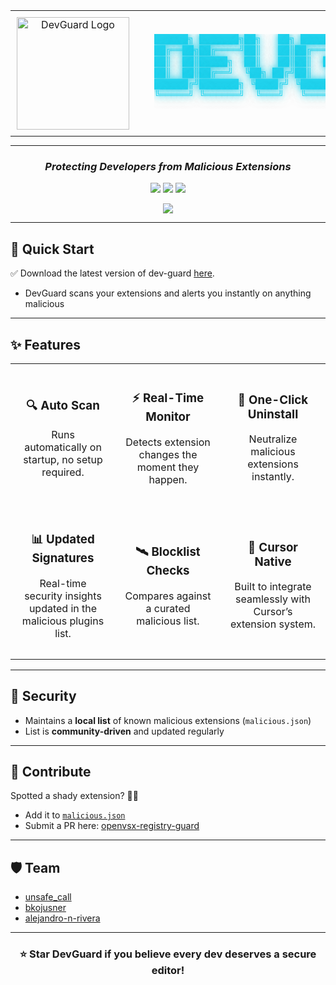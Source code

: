 <div align="center">

<table style="border: none; margin: 0 auto; padding: 0; border-collapse: collapse;">
<tr>
<td align="center" style="vertical-align: middle; padding: 10px; border: none; width: 220px;">
  <img src="icons/icon128.png" alt="DevGuard Logo" width="180"/>
</td>
<td align="left" style="vertical-align: middle; padding: 10px 0 10px 30px; border: none;">
  <pre style="font-family: 'Courier New', monospace; font-size: 15px; color: #22d3ee; margin: 0; padding: 0; text-shadow: 0 0 10px #22d3ee, 0 0 20px rgba(34,211,238,0.5); line-height: 1.2; display: block;">
██████╗ ███████╗██╗   ██╗ ██████╗ ██╗   ██╗ █████╗ ██████╗ ██████╗ 
██╔══██╗██╔════╝██║   ██║██╔════╝ ██║   ██║██╔══██╗██╔══██╗██╔══██╗
██║  ██║█████╗  ██║   ██║██║  ███╗██║   ██║███████║██████╔╝██║  ██║
██║  ██║██╔══╝  ╚██╗ ██╔╝██║   ██║██║   ██║██╔══██║██╔══██╗██║  ██║
██████╔╝███████╗ ╚████╔╝ ╚██████╔╝╚██████╔╝██║  ██║██║  ██║██████╔╝
╚═════╝ ╚══════╝  ╚═══╝   ╚═════╝  ╚═════╝ ╚═╝  ╚═╝╚═╝  ╚═╝╚═════╝ 
  </pre>
</td>
</tr>
</table>

---

### *Protecting Developers from Malicious Extensions*

<p>
  <a href="https://github.com/yeeth-security/dev-guard/stargazers"><img src="https://img.shields.io/github/stars/yeeth-security/dev-guard?color=22d3ee&style=for-the-badge&logo=star&logoColor=white&labelColor=0f172a" /></a>
  <img src="https://img.shields.io/badge/🖥️Cursor-Security-0ea5e9?style=for-the-badge&logo=visualstudiocode&logoColor=white&labelColor=0f172a">
  <img src="https://img.shields.io/badge/License-AGPL3.0-10b981?style=for-the-badge&logo=open-source-initiative&logoColor=white&labelColor=0f172a">
</p>

<p>
  <a href="https://github.com/yeeth-security/dev-guard/issues"><img src="https://img.shields.io/badge/🐛_Report_Issue-E11D48?style=for-the-badge&logo=github&logoColor=white&labelColor=0f172a"></a>
</p>

</div>

---

## 🚀 Quick Start

✅ Download the latest version of dev-guard [here](https://open-vsx.org/extension/yeeth/dev-guard).
* DevGuard scans your extensions and alerts you instantly on anything malicious

---

## ✨ Features

<table align="center" width="100%" style="border: none; table-layout: fixed;">
<tr>
<td align="center" width="33%" style="padding: 15px;">
<h3>🔍 Auto Scan</h3>
<p>Runs automatically on startup, no setup required.</p>
</td>
<td align="center" width="33%" style="padding: 15px;">
<h3>⚡ Real-Time Monitor</h3>
<p>Detects extension changes the moment they happen.</p>
</td>
<td align="center" width="33%" style="padding: 15px;">
<h3>🛑 One-Click Uninstall</h3>
<p>Neutralize malicious extensions instantly.</p>
</td>
</tr>
<tr>
<td align="center" width="33%" style="padding: 15px;">
<h3>📊 Updated Signatures</h3>
<p>Real-time security insights updated in the malicious plugins list.</p>
</td>
<td align="center" width="33%" style="padding: 15px;">
<h3>🛰️ Blocklist Checks</h3>
<p>Compares against a curated malicious list.</p>
</td>
<td align="center" width="33%" style="padding: 15px;">
<h3>🧩 Cursor Native</h3>
<p>Built to integrate seamlessly with Cursor’s extension system.</p>
</td>
</tr>
</table>

---

## 🔐 Security

* Maintains a **local list** of known malicious extensions (`malicious.json`)
* List is **community-driven** and updated regularly

---

## 🤝 Contribute

Spotted a shady extension? 🕵️‍♂️

* Add it to [`malicious.json`](/malicious.json)
* Submit a PR here: [openvsx-registry-guard](https://github.com/janbro/openvsx-registry-guard)

---

## 🛡️ Team

* [unsafe_call](https://x.com/unsafe_call)
* [bkojusner](https://x.com/v0ldemort5545)
* [alejandro-n-rivera](https://github.com/alejandro-n-rivera)

---

<div align="center">

### ⭐ Star DevGuard if you believe every dev deserves a secure editor!

</div>
